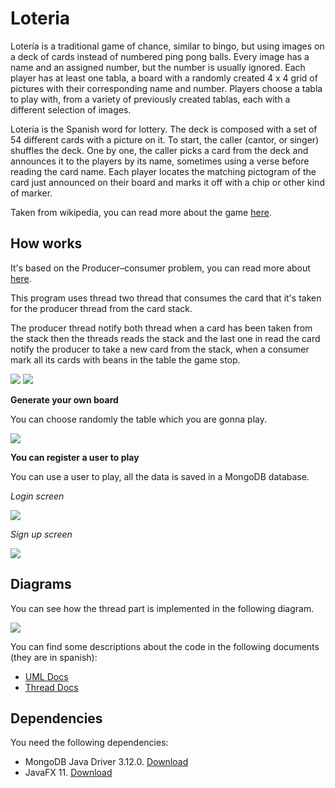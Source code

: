 # Loteria

Lotería is a traditional game of chance, similar to bingo, but using images on a deck of cards instead of numbered ping pong balls. Every image has a name and an assigned number, but the number is usually ignored. Each player has at least one tabla, a board with a randomly created 4 x 4 grid of pictures with their corresponding name and number. Players choose a tabla to play with, from a variety of previously created tablas, each with a different selection of images.

Lotería is the Spanish word for lottery. The deck is composed with a set of 54 different cards with a picture on it. To start, the caller (cantor, or singer) shuffles the deck. One by one, the caller picks a card from the deck and announces it to the players by its name, sometimes using a verse before reading the card name. Each player locates the matching pictogram of the card just announced on their board and marks it off with a chip or other kind of marker. 

Taken from wikipedia, you can read more about the game [here](https://en.wikipedia.org/wiki/Loter%C3%ADa).

## How works

It's based on the Producer–consumer problem, you can read more about [here](https://en.wikipedia.org/wiki/Producer%E2%80%93consumer_problem).

This program uses thread two thread that consumes the card that it's taken for the producer thread from the card stack.

The producer thread notify both thread when a card has been taken from the stack then the threads reads the stack and the last one in read the card notify the producer to take a new card from the stack, when a consumer mark all its cards with beans in the table the game stop.

![](https://i.imgur.com/Y9OTOTp.png)
![](https://i.imgur.com/8EioARP.png)

**Generate your own board**

You can choose randomly the table which you are gonna play.

![](https://i.imgur.com/X5ayf0h.png)

**You can register a user to play**

You can use a user to play, all the data is saved in a MongoDB database.

*Login screen*

![](https://i.imgur.com/ljiyg0s.png)

*Sign up screen*

![](https://i.imgur.com/JZnumdM.png)

## Diagrams

You can see how the thread part is implemented in the following diagram.

![](https://i.imgur.com/nQp5X3r.png)

You can find some descriptions about the code in the following documents (they are in spanish):

* [UML Docs](https://drive.google.com/file/d/1Zzzof6Ge7B-RerlQcHn705OND6Vh_fVo/view?usp=sharing)
* [Thread Docs](https://drive.google.com/file/d/1ns8m5U3h6fPApQtkqz7pjKi4Pnp1I83g/view?usp=sharing)


## Dependencies

You need the following dependencies:

* MongoDB Java Driver 3.12.0. [Download](https://mvnrepository.com/artifact/org.mongodb/mongo-java-driver/3.12.0)
* JavaFX 11.  [Download](https://gluonhq.com/products/javafx/)





